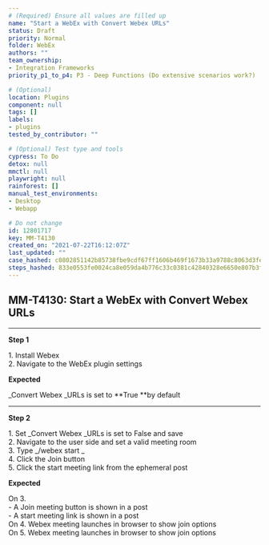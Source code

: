```yaml
---
# (Required) Ensure all values are filled up
name: "Start a WebEx with Convert Webex URLs"
status: Draft
priority: Normal
folder: WebEx
authors: ""
team_ownership: 
- Integration Frameworks
priority_p1_to_p4: P3 - Deep Functions (Do extensive scenarios work?)

# (Optional)
location: Plugins
component: null
tags: []
labels: 
- plugins
tested_by_contributor: ""

# (Optional) Test type and tools
cypress: To Do
detox: null
mmctl: null
playwright: null
rainforest: []
manual_test_environments: 
- Desktop
- Webapp

# Do not change
id: 12801717
key: MM-T4130
created_on: "2021-07-22T16:12:07Z"
last_updated: ""
case_hashed: c0802851142b85738fbe9cdf67ff1606b469f1673b33a9788c8063d3fedb2d80ab1ee74af97203643ee60ab131526b06
steps_hashed: 833e0553fe0024ca8e059da4b776c33c0381c42840328e6650e807b3f420cf1c4057e273cfcbe7f3fe6b49fca871ad3f
---
```


<!-- (Auto-generated) Based on frontmatter's "key" and "name" -->

## MM-T4130: Start a WebEx with Convert Webex URLs

---

**Step 1**

1\. Install Webex\
2\. Navigate to the WebEx plugin settings

**Expected**

\_Convert Webex \_URLs is set to \*\*True \*\*by default

---

**Step 2**

1\. Set \_Convert Webex \_URLs is set to False and save\
2\. Navigate to the user side and set a valid meeting room\
3\. Type \_/webex start \_\
4\. Click the Join button\
5\. Click the start meeting link from the ephemeral post

**Expected**

On 3.\
\- A Join meeting button is shown in a post\
\- A start meeting link is shown in a post\
On 4. Webex meeting launches in browser to show join options\
On 5. Webex meeting launches in browser to show join options
